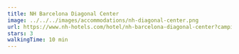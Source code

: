 ```yaml
---
title: NH Barcelona Diagonal Center
image: ../../../images/accommodations/nh-diagonal-center.png
url: https://www.nh-hotels.com/hotel/nh-barcelona-diagonal-center?campid=8435708&gclid=Cj0KCQjwuaiXBhCCARIsAKZLt3n364CzT8vZPfcLM3p-Mna6zxhTvOu2okB90G3DUZ7LQl49276vo2gaApeyEALw_wcB&gclsrc=aw.ds
stars: 3
walkingTime: 10 min
---
```

